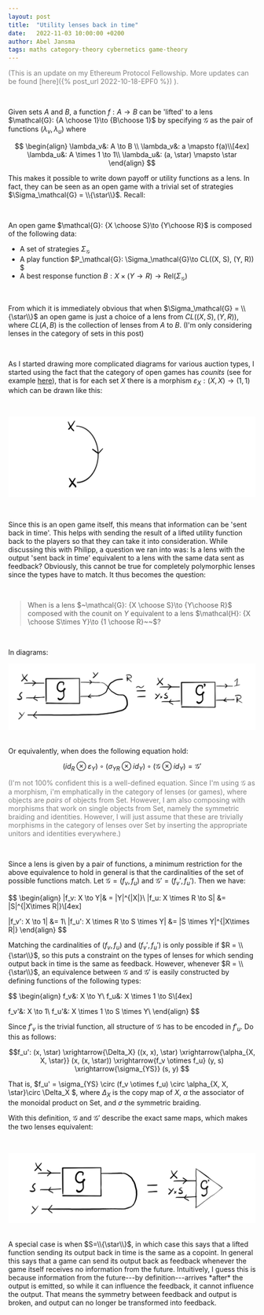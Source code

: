 ```yaml
---
layout: post
title:  "Utility lenses back in time"
date:   2022-11-03 10:00:00 +0200
author: Abel Jansma
tags: maths category-theory cybernetics game-theory
---
```

<span style="color:grey">(This is an update on my Ethereum Protocol Fellowship. More updates can be found [here]({% post_url 2022-10-18-EPF0 %}) ).</span>

<br>

Given sets $A$ and $B$, a function $f: A \to B$ can be 'lifted' to a lens $\mathcal{G}: {A \choose 1}\to {B\choose 1}$ by specifying $\mathcal{G}$ as the pair of functions $(\lambda_v, \lambda_u)$ where 

$$
\begin{align}
    \lambda_v&: A \to B \\
    \lambda_v&: a \mapsto f(a)\\[4ex]
    \lambda_u&: A \times 1 \to 1\\
    \lambda_u&: (a, \star) \mapsto \star
\end{align}
$$

This makes it possible to write down payoff or utility functions as a lens. In fact, they can be seen as an open game with a trivial set of strategies $\Sigma_\mathcal{G} = \\{\star\\}$. Recall:

<br>

An open game $\mathcal{G}: {X \choose S}\to {Y\choose R}$ is composed of the following data:

- A set of strategies $\Sigma_\mathcal{G}$
- A play function $P_\mathcal{G}: \Sigma_\mathcal{G}\to CL((X, S), (Y, R)) $
- A best response function $B: X \times (Y \to R) \to \text{Rel}( \Sigma_\mathcal{G})$

<br>

From which it is immediately obvious that when $\Sigma_\mathcal{G} = \\{\star\\}$ an open game is just a choice of a lens from $CL((X, S), (Y, R))$, where $CL(A,  B)$ is the collection of lenses from $A$ to $B$. (I'm only considering lenses in the category of sets in this post)

<br>

As I started drawing more complicated diagrams for various auction types, I started using the fact that the category of open games has *counits* (see for example [here](https://arxiv.org/abs/1704.02230)), that is for each set $X$ there is a morphism $\varepsilon_X : (X, X) \to (1, 1)$ which can be drawn like this:

<br>

![](/assets/blogPics/counit.png)

<br>

Since this is an open game itself, this means that information can be 'sent back in time'. This helps with sending the result of a lifted utility function back to the players so that they can take it into consideration. While discussing this with Philipp, a question we ran into was: Is a lens with the output 'sent back in time' equivalent to a lens with the same data sent as feedback? Obviously, this cannot be true for completely polymorphic lenses since the types have to match. It thus becomes the question: 

<br>

> When is a lens $~\mathcal{G}: {X \choose S}\to {Y\choose R}$ composed with the counit on $Y$ equivalent to a lens $\mathcal{H}: {X \choose S\times Y}\to {1 \choose R}~~$?

<br>

In diagrams:
<br>

![](/assets/blogPics/lens_feedback_full.png)

<br>
Or equivalently, when does the following equation hold:

$$ (id_R \otimes \varepsilon_Y) \circ (\sigma_{YR} \otimes id_Y) \circ (\mathcal{G} \otimes id_Y) = \mathcal{G'}$$


<span style="color:grey">(I'm not 100% confident this is a well-defined equation. Since I'm using $\mathcal{G}$ as a morphism, i'm emphatically in the category of lenses (or games), where objects are *pairs* of objects from Set. However, I am also composing with morphisms that work on single objects from Set, namely the symmetric braiding and identities. However, I will just assume that these are trivially morphisms in the category of lenses over Set by inserting the appropriate unitors and identities everywhere.)</span>

<br>

Since a lens is given by a pair of functions, a minimum restriction for the above equivalence to hold in general is that the cardinalities of the set of possible functions match. Let $\mathcal{G} = (f_v, f_u)$ and $\mathcal{G'} = (f_v', f_u')$. Then we have:

$$
\begin{align}
|f_v: X \to Y|& = |Y|^{|X|}\\
|f_u: X \times R \to S| &= |S|^{|X\times R|}\\[4ex]

|f_v': X \to 1| &= 1\\
|f_u': X \times R \to S \times Y| &= |S \times Y|^{|X\times R|}
\end{align}
$$

Matching the cardinalities of $(f_v, f_u)$ and $(f_v', f_u')$ is only possible if $R = \\{\star\\}$, so this puts a constraint on the types of lenses for which sending output back in time is the same as feedback. However, whenever $R = \\{\star\\}$, an equivalence between $\mathcal{G}$ and $\mathcal{G'}$ is easily constructed by defining functions of the following types:

$$
\begin{align}
f_v&: X \to Y\\
f_u&: X \times 1 \to S\\[4ex]

f_v'&: X \to 1\\
f_u'&: X \times 1 \to S \times Y\\
\end{align}
$$

Since $f'_v$ is the trivial function, all structure of $\mathcal{G}$ has to be encoded in $f'_u$. Do this as follows:

$$f_u': (x, \star) \xrightarrow{\Delta_X} ((x, x), \star) \xrightarrow{\alpha_{X, X, \star}} (x, (x, \star)) \xrightarrow{f_v \otimes f_u} (y, s) \xrightarrow{\sigma_{YS}} (s, y) $$

That is, $f_u' = \sigma_{YS} \circ (f_v \otimes f_u) \circ \alpha_{X, X, \star}\circ \Delta_X $, where $\Delta_X$ is the copy map of $X$, $\alpha$ the associator of the monoidal product on Set, and $\sigma$ the symmetric braiding.

With this definition, $\mathcal{G}$ and $\mathcal{G}'$ describe the exact same maps, which makes the two lenses equivalent:

<br>

![](/assets/blogPics/lens_feedback_final.png)

<br>
A special case is when $S=\\{\star\\}$, in which case this says that a lifted function sending its output back in time is the same as a copoint. In general this says that a game can send its output back as feedback whenever the game itself receives no information from the future. Intuitively, I guess this is because information from the future---by definition---arrives *after* the output is emitted, so while it can influence the feedback, it cannot influence the output. That means the symmetry between feedback and output is broken, and output can no longer be transformed into feedback.
<br>

